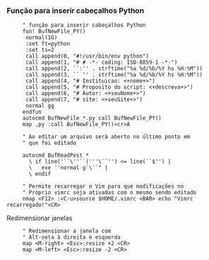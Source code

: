 ### Função para inserir cabeçalhos Python 

         " função para inserir cabeçalhos Python
         fun! BufNewFile_PY()
          normal(1G)
          :set ft=python
          :set ts=2
          call append(0, "#!/usr/bin/env python")
          call append(1, "# # -*- coding: ISO-8859-1 -*-")
          call append(2, ``:'' . strftime("%a %d/%b/%Y hs %H:%M"))
          call append(3, `` '' . strftime("%a %d/%b/%Y hs %H:%M"))
          call append(4, "# Instituicao: <+nome+>")
          call append(5, "# Proposito do script: <+descreva+>")
          call append(6, "# Autor: <+seuNome+>")
          call append(7, "# site: <+seuSite+>")
          normal gg
         endfun
         autocmd BufNewFile *.py call BufNewFile_PY()
         map ,py :call BufNewFile_PY()<cr>A
       
         " Ao editar um arquivo será aberto no último ponto em
         " que foi editado
       
         autocmd BufReadPost *
           \ if line('``\''``('''\``'') <= line(``$'') |
           \   exe ''normal g`\``" |
           \ endif

         " Permite recarregar o Vim para que modificações no
         " Próprio vimrc seja ativadas com o mesmo sendo editado
         nmap <F12> :<C-u>source $HOME/.vimrc <BAR> echo "Vimrc recarregado!"<CR>

Redimensionar janelas

         " Redimensionar a janela com
         " Alt-seta à direita e esquerda
         map <M-right> <Esc>:resize +2 <CR>
         map <M-left> <Esc>:resize -2 <CR>

